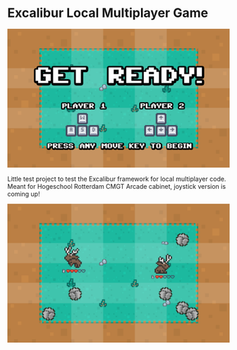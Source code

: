 # Excalibur Local Multiplayer Game

![](media/screen1.png)

Little test project to test the Excalibur framework for local multiplayer code.
Meant for Hogeschool Rotterdam CMGT Arcade cabinet, joystick version is coming up!

![](media/screen2.png)